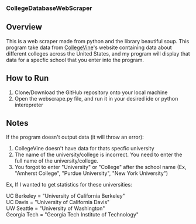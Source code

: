 ### CollegeDatabaseWebScraper 

## Overview

This is a web scraper made from python and the library beautiful soup. This program take data from [CollegeVine](https://www.collegevine.com/)'s website containing data about different colleges across the United States, and my program will display that data for a specfic school that you enter into the program.

## How to Run

1. Clone/Download the GitHub repository onto your local machine <br>
2. Open the webscrape.py file, and run it in your desired ide or python interepreter <br>

## Notes
If the program doesn't output data (it will throw an error): <br>
1. CollegeVine doesn't have data for thats specfic university <br>
2. The name of the university/college is incorrect. You need to enter the full name of the university/college. <br>
3. You forgot to enter "University" or "College" after the school name (Ex, "Amherst College", "Purdue University", "New York University")

Ex, If I wanted to get statistics for these universities: <br>

UC Berkeley = "University of California Berkeley" <br>
UC Davis = "University of California Davis" <br>
UW Seattle = "University of Washington" <br>
Georgia Tech = "Georgia Tech Institute of Technology"





